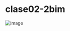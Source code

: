 # clase02-2bim

![image](https://github.com/user-attachments/assets/08dcd2ea-f6ab-4f20-8fd5-21fbfcb4161c)
